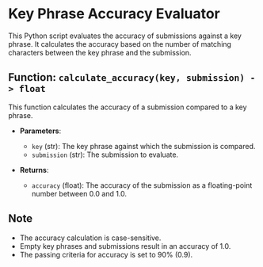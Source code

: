 # Key Phrase Accuracy Evaluator

This Python script evaluates the accuracy of submissions against a key phrase. It calculates the accuracy based on the number of matching characters between the key phrase and the submission.

## Function: `calculate_accuracy(key, submission) -> float`

This function calculates the accuracy of a submission compared to a key phrase.

- **Parameters**:
    - `key` (str): The key phrase against which the submission is compared.
    - `submission` (str): The submission to evaluate.

- **Returns**:
    - `accuracy` (float): The accuracy of the submission as a floating-point number between 0.0 and 1.0.

## Note

- The accuracy calculation is case-sensitive.
- Empty key phrases and submissions result in an accuracy of 1.0.
- The passing criteria for accuracy is set to 90% (0.9).
